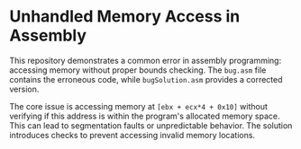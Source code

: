 # Unhandled Memory Access in Assembly

This repository demonstrates a common error in assembly programming: accessing memory without proper bounds checking.  The `bug.asm` file contains the erroneous code, while `bugSolution.asm` provides a corrected version.

The core issue is accessing memory at `[ebx + ecx*4 + 0x10]` without verifying if this address is within the program's allocated memory space.  This can lead to segmentation faults or unpredictable behavior. The solution introduces checks to prevent accessing invalid memory locations.